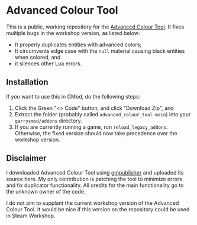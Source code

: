 # Advanced Colour Tool

This is a public, working repository for the [Advanced Colour Tool](https://steamcommunity.com/sharedfiles/filedetails/?id=692778306). It fixes multiple bugs in the workshop version, as listed below:
- It properly duplicates entities with advanced colors;
- It circumvents edge case with the `null` material causing black entities when colored, and
- it silences other Lua errors.

## Installation
If you want to use this in GMod, do the following steps:
1. Click the Green "<> Code" button, and click "Download Zip", and
2. Extract the folder (probably called `advanced_colour_tool-main`) into your `garrysmod/addons` directory.
3. If you are currently running a game, run `reload_legacy_addons`. Otherwise, the fixed version should now take precedence over the workshop version.

## Disclaimer
I downloaded Advanced Colour Tool using [gmpublisher](https://github.com/WilliamVenner/gmpublisher) and uploaded its source here. My only contribution is patching the tool to minimize errors and fix duplicator functionality. All credits for the main functionality go to the unknown owner of the code. 

I do not aim to supplant the current workshop version of the Advanced Colour Tool. It would be nice if this version on the repository could be used in Steam Workshop.
